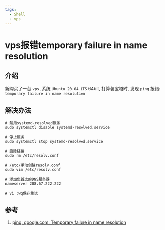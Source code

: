 ```yaml
---
tags:
  - Shell
  - vps
---
```

# vps报错temporary failure in name resolution

## 介绍
新购买了一台 `vps` ,系统 `Ubuntu 20.04 LTS` 64bit, 打算装宝塔时, 发现 `ping` 报错: `temporary failure in name resolution`

## 解决办法
```shell
# 禁用systemd-resolved服务
sudo systemctl disable systemd-resolved.service

# 停止服务
sudo systemctl stop systemd-resolved.service

# 删除链接
sudo rm /etc/resolv.conf

# /etc/手动创建resolv.conf
sudo vim /etc/resolv.conf

# 添加您首选的DNS服务器
nameserver 208.67.222.222

# vi :wq保存重试
```


## 参考
1. [ping: google.com: Temporary failure in name resolution](https://stackoverflow.com/questions/53687051/ping-google-com-temporary-failure-in-name-resolution)
